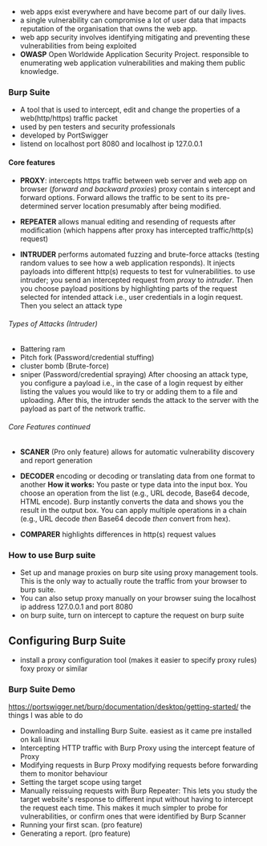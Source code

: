- web apps exist everywhere and have become part of our daily lives.
- a single vulnerability can compromise a lot of user data that impacts reputation of the organisation that owns the web app.
-  web app security involves identifying mitigating and preventing these vulnerabilities from being exploited
- **OWASP** Open Worldwide Application Security Project. responsible to enumerating web application vulnerabilities and making them public knowledge.
### Burp Suite 
- A tool that is used to intercept, edit and change the properties of a web(http/https) traffic packet
- used by pen testers and security  professionals 
- developed by PortSwigger 
- listend on localhost port 8080 and localhost ip 127.0.0.1
#### Core features
 
- **PROXY**: intercepts https traffic between web server and web app on browser (*forward and backward proxies*) proxy contain s intercept and forward options. Forward allows the traffic to be sent to its pre-determined server location presumably after being modified.

- **REPEATER** allows manual editing and resending of requests after modification (which happens after proxy has intercepted traffic/http(s) request)

- **INTRUDER** performs automated fuzzing and brute-force attacks (testing random values to see how a web application responds). It injects payloads into different http(s) requests to test for vulnerabilities.
to use intruder; you send an intercepted request from *proxy* to *intruder*. 
Then you choose payload positions by highlighting parts of the request selected for intended attack i.e., user credentials in a login request. Then you select an attack type
###### Types of Attacks (Intruder)
- Battering ram
- Pitch fork (Password/credential stuffing)
- cluster bomb (Brute-force)
- sniper (Password/credential spraying)
After choosing an attack type, you configure a payload i.e., in the case of a login request by either listing the values you would like to try or adding them to a file and uploading. After this, the intruder sends the attack to the server with the payload as part of the network traffic. 

###### Core Features continued
- **SCANER** (Pro only feature) allows for automatic vulnerability discovery and report generation

- **DECODER** encoding or decoding or translating data from one format to another 
**How it works:**
 You paste or type data into the input box.
 You choose an operation from the list (e.g., URL decode, Base64 decode, HTML encode).
Burp instantly converts the data and shows you the result in the output box.
You can apply multiple operations in a chain (e.g., URL decode _then_ Base64 decode _then_ convert from hex).

- **COMPARER** highlights differences in http(s) request values



### How to use Burp suite
- Set up and manage proxies on burp site using proxy management tools. This is the only way to actually route the traffic from your browser to burp suite.
- You can also setup proxy manually on your browser suing the localhost ip address 127.0.0.1 and port 8080
- on burp suite, turn on intercept to capture the request on burp suite



## Configuring Burp Suite
- install a proxy configuration tool (makes it easier to specify proxy rules) foxy proxy or similar 


### Burp Suite Demo 
https://portswigger.net/burp/documentation/desktop/getting-started/
the things I was able to do
- Downloading and installing Burp Suite. easiest as it came pre installed on kali linux
- Intercepting HTTP traffic with Burp Proxy using the intercept feature of Proxy
- Modifying requests in Burp Proxy modifying requests before forwarding them to monitor behaviour
- Setting the target scope using target
- Manually reissuing requests with Burp Repeater:
This lets you study the target website's response to different input without having to intercept the request each time. This makes it much simpler to probe for vulnerabilities, or confirm ones that were identified by Burp Scanner
- Running your first scan. (pro feature)
- Generating a report. (pro feature)
   
